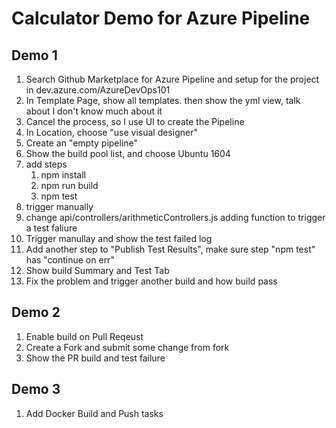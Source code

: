 # Calculator Demo for Azure Pipeline

## Demo 1

1. Search Github Marketplace for Azure Pipeline and setup for the project in dev.azure.com/AzureDevOps101
2. In Template Page, show all templates. then show the yml view, talk about I don't know much about it
3. Cancel the process, so I use UI to create the Pipeline
4. In Location, choose "use visual designer"
5. Create an "empty pipeline"
6. Show the build pool list, and choose Ubuntu 1604
7. add steps
    1. npm install
    2. npm run build
    3. npm test
8. trigger manually
9. change api/controllers/arithmeticControllers.js adding function to trigger a test faliure
10. Trigger manullay and show the test failed log
11. Add another step to "Publish Test Results", make sure step "npm test" has "continue on err"
12. Show build Summary and Test Tab
13. Fix the problem and trigger another build and how build pass

## Demo 2

1. Enable build on Pull Reqeust
2. Create a Fork and submit some change from fork
3. Show the PR build and test failure

## Demo 3

1. Add Docker Build and Push tasks